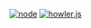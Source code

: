 [![node](http://nodejs.cn/assets/images/logo.svg "node")](http://nodejs.cn/)
[![howler.js](https://s3.amazonaws.com/howler.js/howler-logo.png "howler.js")](https://howlerjs.com)
